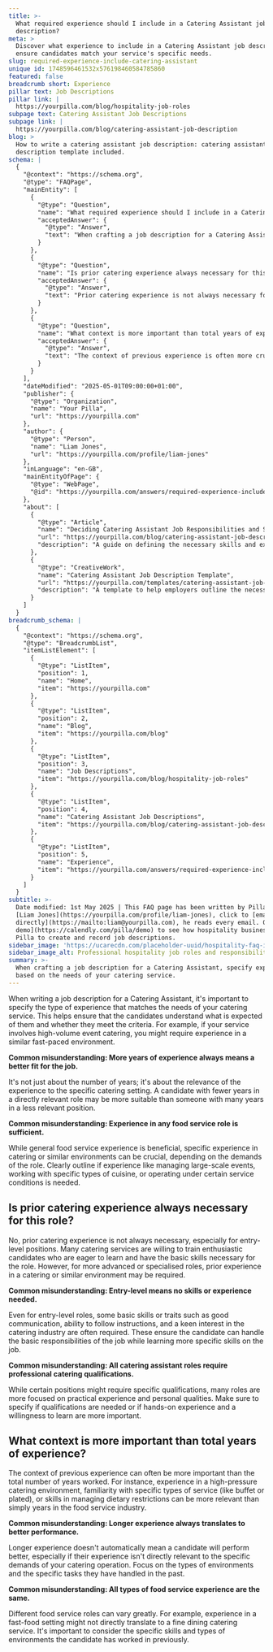 ```yaml
---
title: >-
  What required experience should I include in a Catering Assistant job
  description?
meta: >
  Discover what experience to include in a Catering Assistant job description to
  ensure candidates match your service's specific needs.
slug: required-experience-include-catering-assistant
unique id: 1748596461532x576198460584785860
featured: false
breadcrumb short: Experience
pillar text: Job Descriptions
pillar link: |
  https://yourpilla.com/blog/hospitality-job-roles
subpage text: Catering Assistant Job Descriptions
subpage link: |
  https://yourpilla.com/blog/catering-assistant-job-description
blog: >
  How to write a catering assistant job description: catering assistant job
  description template included.
schema: |
  {
    "@context": "https://schema.org",
    "@type": "FAQPage",
    "mainEntity": [
      {
        "@type": "Question",
        "name": "What required experience should I include in a Catering Assistant job description?",
        "acceptedAnswer": {
          "@type": "Answer",
          "text": "When crafting a job description for a Catering Assistant, specify experience based on the needs of your catering service. For example, if your service involves high-volume event catering, experience in a similar fast-paced environment is essential. Specify requirements such as managing large-scale events, working with specific types of cuisine, or operating under particular service conditions. Clearly outlining these experiences helps candidates assess their suitability for the role."
        }
      },
      {
        "@type": "Question",
        "name": "Is prior catering experience always necessary for this role?",
        "acceptedAnswer": {
          "@type": "Answer",
          "text": "Prior catering experience is not always necessary for Catering Assistant roles, particularly entry-level positions. Many catering services are willing to train candidates who are eager to learn and possess basic skills. For more advanced roles, experience in a catering or related environment may be required."
        }
      },
      {
        "@type": "Question",
        "name": "What context is more important than total years of experience?",
        "acceptedAnswer": {
          "@type": "Answer",
          "text": "The context of previous experience is often more crucial than the total number of years worked. Experience in specific settings, such as high-pressure environments, handling specific types of service (e.g., buffet or plated service), or managing dietary restrictions, is very relevant to catering roles and should be prioritised over mere duration of experience."
        }
      }
    ],
    "dateModified": "2025-05-01T09:00:00+01:00",
    "publisher": {
      "@type": "Organization",
      "name": "Your Pilla",
      "url": "https://yourpilla.com"
    },
    "author": {
      "@type": "Person",
      "name": "Liam Jones",
      "url": "https://yourpilla.com/profile/liam-jones"
    },
    "inLanguage": "en-GB",
    "mainEntityOfPage": {
      "@type": "WebPage",
      "@id": "https://yourpilla.com/answers/required-experience-include-catering-assistant"
    },
    "about": [
      {
        "@type": "Article",
        "name": "Deciding Catering Assistant Job Responsibilities and Skills",
        "url": "https://yourpilla.com/blog/catering-assistant-job-description",
        "description": "A guide on defining the necessary skills and experience for Catering Assistant roles, helping employers create effective job descriptions."
      },
      {
        "@type": "CreativeWork",
        "name": "Catering Assistant Job Description Template",
        "url": "https://yourpilla.com/templates/catering-assistant-job-description",
        "description": "A template to help employers outline the necessary qualifications, experiences, and traits for Catering Assistant positions."
      }
    ]
  }
breadcrumb_schema: |
  {
    "@context": "https://schema.org",
    "@type": "BreadcrumbList",
    "itemListElement": [
      {
        "@type": "ListItem",
        "position": 1,
        "name": "Home",
        "item": "https://yourpilla.com"
      },
      {
        "@type": "ListItem",
        "position": 2,
        "name": "Blog",
        "item": "https://yourpilla.com/blog"
      },
      {
        "@type": "ListItem",
        "position": 3,
        "name": "Job Descriptions",
        "item": "https://yourpilla.com/blog/hospitality-job-roles"
      },
      {
        "@type": "ListItem",
        "position": 4,
        "name": "Catering Assistant Job Descriptions",
        "item": "https://yourpilla.com/blog/catering-assistant-job-description"
      },
      {
        "@type": "ListItem",
        "position": 5,
        "name": "Experience",
        "item": "https://yourpilla.com/answers/required-experience-include-catering-assistant"
      }
    ]
  }
subtitle: >-
  Date modified: 1st May 2025 | This FAQ page has been written by Pilla Founder,
  [Liam Jones](https://yourpilla.com/profile/liam-jones), click to [email Liam
  directly](https://mailto:liam@yourpilla.com), he reads every email. Or [book a
  demo](https://calendly.com/pilla/demo) to see how hospitality businesses use
  Pilla to create and record job descriptions.
sidebar_image: 'https://ucarecdn.com/placeholder-uuid/hospitality-faq-image.jpg'
sidebar_image_alt: Professional hospitality job roles and responsibilities
summary: >-
  When crafting a job description for a Catering Assistant, specify experience
  based on the needs of your catering service.
---
```

When writing a job description for a Catering Assistant, it's important to specify the type of experience that matches the needs of your catering service. This helps ensure that the candidates understand what is expected of them and whether they meet the criteria. For example, if your service involves high-volume event catering, you might require experience in a similar fast-paced environment.

**Common misunderstanding: More years of experience always means a better fit for the job.**

It's not just about the number of years; it's about the relevance of the experience to the specific catering setting. A candidate with fewer years in a directly relevant role may be more suitable than someone with many years in a less relevant position.

**Common misunderstanding: Experience in any food service role is sufficient.**

While general food service experience is beneficial, specific experience in catering or similar environments can be crucial, depending on the demands of the role. Clearly outline if experience like managing large-scale events, working with specific types of cuisine, or operating under certain service conditions is needed.

## Is prior catering experience always necessary for this role?

No, prior catering experience is not always necessary, especially for entry-level positions. Many catering services are willing to train enthusiastic candidates who are eager to learn and have the basic skills necessary for the role. However, for more advanced or specialised roles, prior experience in a catering or similar environment may be required.

**Common misunderstanding: Entry-level means no skills or experience needed.**

Even for entry-level roles, some basic skills or traits such as good communication, ability to follow instructions, and a keen interest in the catering industry are often required. These ensure the candidate can handle the basic responsibilities of the job while learning more specific skills on the job.

**Common misunderstanding: All catering assistant roles require professional catering qualifications.**

While certain positions might require specific qualifications, many roles are more focused on practical experience and personal qualities. Make sure to specify if qualifications are needed or if hands-on experience and a willingness to learn are more important.

## What context is more important than total years of experience?

The context of previous experience can often be more important than the total number of years worked. For instance, experience in a high-pressure catering environment, familiarity with specific types of service (like buffet or plated), or skills in managing dietary restrictions can be more relevant than simply years in the food service industry.

**Common misunderstanding: Longer experience always translates to better performance.**

Longer experience doesn't automatically mean a candidate will perform better, especially if their experience isn't directly relevant to the specific demands of your catering operation. Focus on the types of environments and the specific tasks they have handled in the past.

**Common misunderstanding: All types of food service experience are the same.**

Different food service roles can vary greatly. For example, experience in a fast-food setting might not directly translate to a fine dining catering service. It's important to consider the specific skills and types of environments the candidate has worked in previously.
